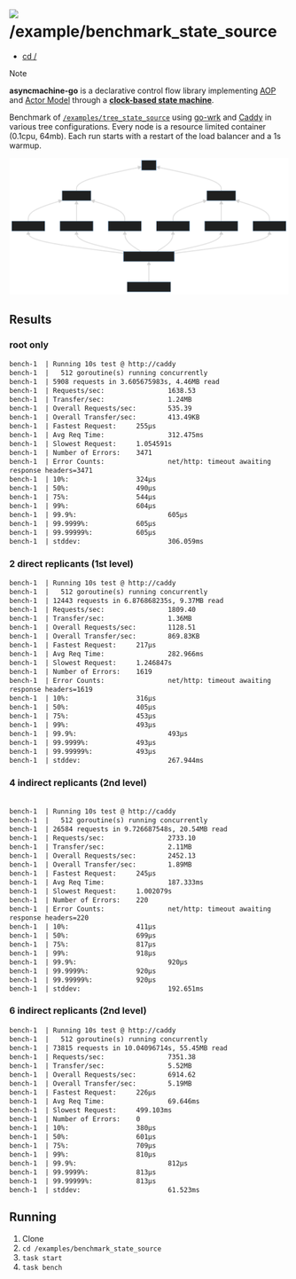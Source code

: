 # <img src="https://pancsta.github.io/assets/asyncmachine-go/logo.png" height="25"/> /example/benchmark_state_source

- [cd /](/)

> [!NOTE]
> **asyncmachine-go** is a declarative control flow library implementing [AOP](https://en.wikipedia.org/wiki/Aspect-oriented_programming)
> and [Actor Model](https://en.wikipedia.org/wiki/Actor_model) through a **[clock-based state machine](/pkg/machine/README.md)**.

Benchmark of [`/examples/tree_state_source`](/examples/tree_state_source/README.md) using [go-wrk](https://github.com/tsliwowicz/go-wrk)
and [Caddy](https://caddyserver.com/) in various tree configurations. Every node is a resource limited container
(0.1cpu, 64mb). Each run starts with a restart of the load balancer and a 1s warmup.

![diagram](https://github.com/pancsta/assets/blob/main/asyncmachine-go/diagrams/diagram_ex_2.svg)

## Results

### root only

```text
bench-1  | Running 10s test @ http://caddy
bench-1  |   512 goroutine(s) running concurrently
bench-1  | 5908 requests in 3.605675983s, 4.46MB read
bench-1  | Requests/sec:                1638.53
bench-1  | Transfer/sec:                1.24MB
bench-1  | Overall Requests/sec:        535.39
bench-1  | Overall Transfer/sec:        413.49KB
bench-1  | Fastest Request:     255µs
bench-1  | Avg Req Time:                312.475ms
bench-1  | Slowest Request:     1.054591s
bench-1  | Number of Errors:    3471
bench-1  | Error Counts:                net/http: timeout awaiting response headers=3471
bench-1  | 10%:                 324µs
bench-1  | 50%:                 490µs
bench-1  | 75%:                 544µs
bench-1  | 99%:                 604µs
bench-1  | 99.9%:                       605µs
bench-1  | 99.9999%:            605µs
bench-1  | 99.99999%:           605µs
bench-1  | stddev:                      306.059ms
```

### 2 direct replicants (1st level)

```text
bench-1  | Running 10s test @ http://caddy
bench-1  |   512 goroutine(s) running concurrently
bench-1  | 12443 requests in 6.876868235s, 9.37MB read
bench-1  | Requests/sec:                1809.40
bench-1  | Transfer/sec:                1.36MB
bench-1  | Overall Requests/sec:        1128.51
bench-1  | Overall Transfer/sec:        869.83KB
bench-1  | Fastest Request:     217µs
bench-1  | Avg Req Time:                282.966ms
bench-1  | Slowest Request:     1.246847s
bench-1  | Number of Errors:    1619
bench-1  | Error Counts:                net/http: timeout awaiting response headers=1619
bench-1  | 10%:                 316µs
bench-1  | 50%:                 405µs
bench-1  | 75%:                 453µs
bench-1  | 99%:                 493µs
bench-1  | 99.9%:                       493µs
bench-1  | 99.9999%:            493µs
bench-1  | 99.99999%:           493µs
bench-1  | stddev:                      267.944ms
```

### 4 indirect replicants (2nd level)

```text

bench-1  | Running 10s test @ http://caddy
bench-1  |   512 goroutine(s) running concurrently
bench-1  | 26584 requests in 9.726687548s, 20.54MB read
bench-1  | Requests/sec:                2733.10
bench-1  | Transfer/sec:                2.11MB
bench-1  | Overall Requests/sec:        2452.13
bench-1  | Overall Transfer/sec:        1.89MB
bench-1  | Fastest Request:     245µs
bench-1  | Avg Req Time:                187.333ms
bench-1  | Slowest Request:     1.002079s
bench-1  | Number of Errors:    220
bench-1  | Error Counts:                net/http: timeout awaiting response headers=220
bench-1  | 10%:                 411µs
bench-1  | 50%:                 699µs
bench-1  | 75%:                 817µs
bench-1  | 99%:                 918µs
bench-1  | 99.9%:                       920µs
bench-1  | 99.9999%:            920µs
bench-1  | 99.99999%:           920µs
bench-1  | stddev:                      192.651ms
```

### 6 indirect replicants (2nd level)

```text
bench-1  | Running 10s test @ http://caddy
bench-1  |   512 goroutine(s) running concurrently
bench-1  | 73815 requests in 10.04096714s, 55.45MB read
bench-1  | Requests/sec:                7351.38
bench-1  | Transfer/sec:                5.52MB
bench-1  | Overall Requests/sec:        6914.62
bench-1  | Overall Transfer/sec:        5.19MB
bench-1  | Fastest Request:     226µs
bench-1  | Avg Req Time:                69.646ms
bench-1  | Slowest Request:     499.103ms
bench-1  | Number of Errors:    0
bench-1  | 10%:                 380µs
bench-1  | 50%:                 601µs
bench-1  | 75%:                 709µs
bench-1  | 99%:                 810µs
bench-1  | 99.9%:                       812µs
bench-1  | 99.9999%:            813µs
bench-1  | 99.99999%:           813µs
bench-1  | stddev:                      61.523ms
```

## Running

1. Clone
2. `cd /examples/benchmark_state_source`
3. `task start`
4. `task bench`
